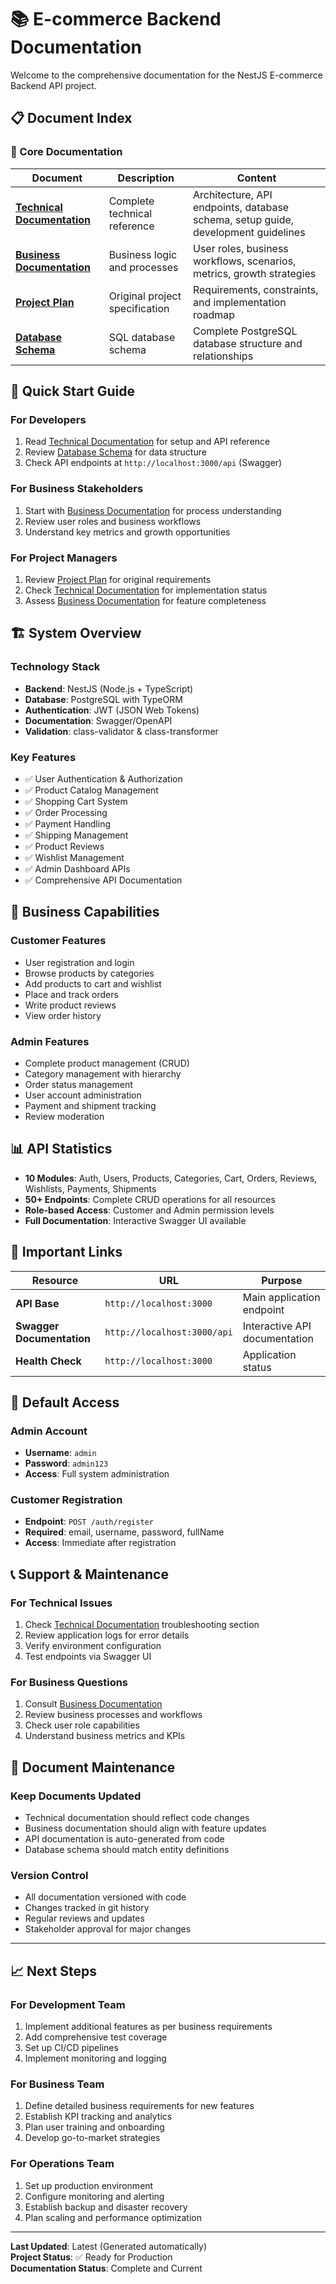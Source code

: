 # 📚 E-commerce Backend Documentation

Welcome to the comprehensive documentation for the NestJS E-commerce Backend API project.

## 📋 Document Index

### 📖 Core Documentation

| Document | Description | Content |
|----------|-------------|---------|
| [**Technical Documentation**](./technical-documentation.md) | Complete technical reference | Architecture, API endpoints, database schema, setup guide, development guidelines |
| [**Business Documentation**](./business-documentation.md) | Business logic and processes | User roles, business workflows, scenarios, metrics, growth strategies |
| [**Project Plan**](./project-plan.md) | Original project specification | Requirements, constraints, and implementation roadmap |
| [**Database Schema**](./database.sql) | SQL database schema | Complete PostgreSQL database structure and relationships |

## 🚀 Quick Start Guide

### For Developers
1. Read [Technical Documentation](./technical-documentation.md) for setup and API reference
2. Review [Database Schema](./database.sql) for data structure
3. Check API endpoints at `http://localhost:3000/api` (Swagger)

### For Business Stakeholders
1. Start with [Business Documentation](./business-documentation.md) for process understanding
2. Review user roles and business workflows
3. Understand key metrics and growth opportunities

### For Project Managers
1. Review [Project Plan](./project-plan.md) for original requirements
2. Check [Technical Documentation](./technical-documentation.md) for implementation status
3. Assess [Business Documentation](./business-documentation.md) for feature completeness

## 🏗️ System Overview

### Technology Stack
- **Backend**: NestJS (Node.js + TypeScript)
- **Database**: PostgreSQL with TypeORM
- **Authentication**: JWT (JSON Web Tokens)
- **Documentation**: Swagger/OpenAPI
- **Validation**: class-validator & class-transformer

### Key Features
- ✅ User Authentication & Authorization
- ✅ Product Catalog Management
- ✅ Shopping Cart System
- ✅ Order Processing
- ✅ Payment Handling
- ✅ Shipping Management
- ✅ Product Reviews
- ✅ Wishlist Management
- ✅ Admin Dashboard APIs
- ✅ Comprehensive API Documentation

## 🎯 Business Capabilities

### Customer Features
- User registration and login
- Browse products by categories
- Add products to cart and wishlist
- Place and track orders
- Write product reviews
- View order history

### Admin Features
- Complete product management (CRUD)
- Category management with hierarchy
- Order status management
- User account administration
- Payment and shipment tracking
- Review moderation

## 📊 API Statistics

- **10 Modules**: Auth, Users, Products, Categories, Cart, Orders, Reviews, Wishlists, Payments, Shipments
- **50+ Endpoints**: Complete CRUD operations for all resources
- **Role-based Access**: Customer and Admin permission levels
- **Full Documentation**: Interactive Swagger UI available

## 🔗 Important Links

| Resource | URL | Purpose |
|----------|-----|---------|
| **API Base** | `http://localhost:3000` | Main application endpoint |
| **Swagger Documentation** | `http://localhost:3000/api` | Interactive API documentation |
| **Health Check** | `http://localhost:3000` | Application status |

## 🔐 Default Access

### Admin Account
- **Username**: `admin`
- **Password**: `admin123`
- **Access**: Full system administration

### Customer Registration
- **Endpoint**: `POST /auth/register`
- **Required**: email, username, password, fullName
- **Access**: Immediate after registration

## 📞 Support & Maintenance

### For Technical Issues
1. Check [Technical Documentation](./technical-documentation.md) troubleshooting section
2. Review application logs for error details
3. Verify environment configuration
4. Test endpoints via Swagger UI

### For Business Questions
1. Consult [Business Documentation](./business-documentation.md)
2. Review business processes and workflows
3. Check user role capabilities
4. Understand business metrics and KPIs

## 🔄 Document Maintenance

### Keep Documents Updated
- Technical documentation should reflect code changes
- Business documentation should align with feature updates
- API documentation is auto-generated from code
- Database schema should match entity definitions

### Version Control
- All documentation versioned with code
- Changes tracked in git history
- Regular reviews and updates
- Stakeholder approval for major changes

---

## 📈 Next Steps

### For Development Team
1. Implement additional features as per business requirements
2. Add comprehensive test coverage
3. Set up CI/CD pipelines
4. Implement monitoring and logging

### For Business Team
1. Define detailed business requirements for new features
2. Establish KPI tracking and analytics
3. Plan user training and onboarding
4. Develop go-to-market strategies

### For Operations Team
1. Set up production environment
2. Configure monitoring and alerting
3. Establish backup and disaster recovery
4. Plan scaling and performance optimization

---

**Last Updated**: Latest (Generated automatically)  
**Project Status**: ✅ Ready for Production  
**Documentation Status**: Complete and Current 